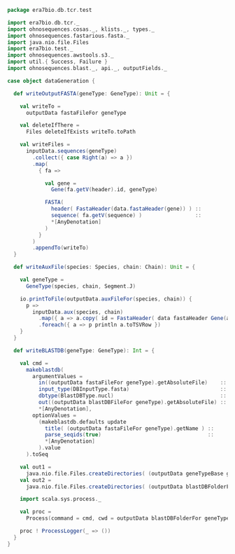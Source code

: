 
```scala
package era7bio.db.tcr.test

import era7bio.db.tcr._
import ohnosequences.cosas._, klists._, types._
import ohnosequences.fastarious.fasta._
import java.nio.file.Files
import era7bio.test._
import ohnosequences.awstools.s3._
import util.{ Success, Failure }
import ohnosequences.blast._, api._, outputFields._

case object dataGeneration {

  def writeOutputFASTA(geneType: GeneType): Unit = {

    val writeTo =
      outputData fastaFileFor geneType

    val deleteIfThere =
      Files deleteIfExists writeTo.toPath

    val writeFiles =
      inputData.sequences(geneType)
        .collect({ case Right(a) => a })
        .map(
          { fa =>

            val gene =
              Gene(fa.getV(header).id, geneType)

            FASTA(
              header( FastaHeader(data.fastaHeader(gene)) ) ::
              sequence( fa.getV(sequence) )                 ::
              *[AnyDenotation]
            )
          }
        )
        .appendTo(writeTo)
  }

  def writeAuxFile(species: Species, chain: Chain): Unit = {

    val geneType =
      GeneType(species, chain, Segment.J)

    io.printToFile(outputData.auxFileFor(species, chain)) {
      p =>
        inputData.aux(species, chain)
          .map({ a => a.copy( id = FastaHeader( data fastaHeader Gene(a.id, geneType) ).id ) })
          .foreach({ a => p println a.toTSVRow })
    }
  }

  def writeBLASTDB(geneType: GeneType): Int = {

    val cmd =
      makeblastdb(
        argumentValues =
          in((outputData fastaFileFor geneType).getAbsoluteFile)    ::
          input_type(DBInputType.fasta)                             ::
          dbtype(BlastDBType.nucl)                                  ::
          out((outputData blastDBFileFor geneType).getAbsoluteFile) ::
          *[AnyDenotation],
        optionValues =
          (makeblastdb.defaults update
            title( (outputData fastaFileFor geneType).getName ) ::
            parse_seqids(true)                                  ::
            *[AnyDenotation]
          ).value
      ).toSeq

    val out1 =
      java.nio.file.Files.createDirectories( (outputData geneTypeBase geneType).toPath )
    val out2 =
      java.nio.file.Files.createDirectories( (outputData blastDBFolderFor geneType).toPath )

    import scala.sys.process._

    val proc =
      Process(command = cmd, cwd = outputData blastDBFolderFor geneType)

    proc ! ProcessLogger(_ => ())
  }
}

```




[test/scala/humanTRA.scala]: humanTRA.scala.md
[test/scala/outputData.scala]: outputData.scala.md
[test/scala/dataGeneration.scala]: dataGeneration.scala.md
[test/scala/genericTests.scala]: genericTests.scala.md
[test/scala/inputData.scala]: inputData.scala.md
[test/scala/io.scala]: io.scala.md
[test/scala/humanTRB.scala]: humanTRB.scala.md
[main/scala/package.scala]: ../../main/scala/package.scala.md
[main/scala/model.scala]: ../../main/scala/model.scala.md
[main/scala/names.scala]: ../../main/scala/names.scala.md
[main/scala/data.scala]: ../../main/scala/data.scala.md